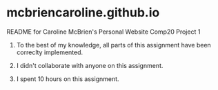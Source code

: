 # mcbriencaroline.github.io

README for Caroline McBrien's Personal Website
Comp20 Project 1

1) To the best of my knowledge, all parts of this assignment have been correclty implemented.

2) I didn't collaborate with anyone on this assignment.

3) I spent 10 hours on this assignment.